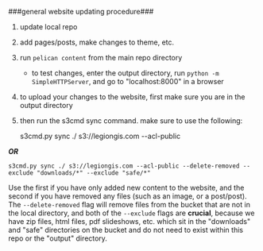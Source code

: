 ###general website updating procedure###

1.  update local repo

2.  add pages/posts, make changes to theme, etc.

3.  run `pelican content` from the main repo directory

    +  to test changes, enter the output directory, run `python -m SimpleHTTPServer`, and go to "localhost:8000" in a browser
    
4.  to upload your changes to the website, first make sure you are in the output directory

5.  then run the s3cmd sync command. make sure to use the following:

    s3cmd.py sync ./ s3://legiongis.com --acl-public
    
_**OR**_
    
    s3cmd.py sync ./ s3://legiongis.com --acl-public --delete-removed --exclude "downloads/*" --exclude "safe/*"

Use the first if you have only added new content to the website, and the second if you have removed any files (such as an image, or a post/post). The `--delete-removed` flag will remove files from the bucket that are not in the local directory, and both of the `--exclude` flags are **crucial**, because we have zip files, html files, pdf slideshows, etc. which sit in the "downloads" and "safe" directories on the bucket and do not need to exist within this repo or the "output" directory.
